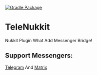 [![Gradle Package](https://github.com/debianrose/TeleNukkit/actions/workflows/publish-release.yml/badge.svg?branch=main)](https://github.com/debianrose/TeleNukkit/actions/workflows/publish-release.yml)
# TeleNukkit
Nukkit Plugin What Add Messenger Bridge!
## Support Messengers:
[Telegram](t.me)
And
[Matrix](matrix.org)
